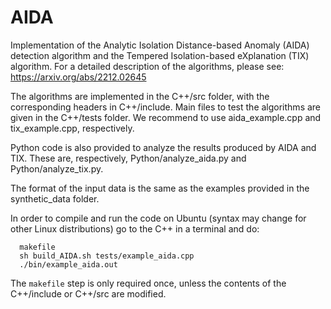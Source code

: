 # AIDA
Implementation of the Analytic Isolation Distance-based Anomaly (AIDA) detection algorithm and the Tempered Isolation-based eXplanation (TIX) algorithm. For a detailed description of the algorithms, please see: https://arxiv.org/abs/2212.02645

The algorithms are implemented in the C++/src folder, with the corresponding headers in C++/include. Main files to test the algorithms are given in the C++/tests folder. We recommend to use aida_example.cpp and tix_example.cpp, respectively.

Python code is also provided to analyze the results produced by AIDA and TIX. These are, respectively, Python/analyze_aida.py and Python/analyze_tix.py.

The format of the input data is the same as the examples provided in the synthetic_data folder.

In order to compile and run the code on Ubuntu (syntax may change for other Linux distributions) go to the C++ in a terminal and do:
```
  makefile
  sh build_AIDA.sh tests/example_aida.cpp
  ./bin/example_aida.out
```

The ```makefile``` step is only required once, unless the contents of the C++/include or C++/src are modified.
